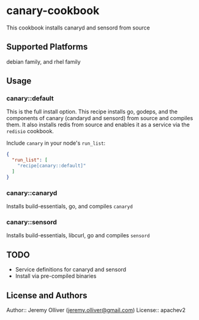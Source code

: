 # canary-cookbook

This cookbook installs canaryd and sensord from source

## Supported Platforms

debian family, and rhel family

## Usage

### canary::default

This is the full install option. This recipe installs go, godeps, and the components of canary (candaryd and sensord) from source and compiles them. It also installs redis from source and enables it as a service via the `redisio` cookbook.

Include `canary` in your node's `run_list`:

```json
{
  "run_list": [
    "recipe[canary::default]"
  ]
}
```

### canary::canaryd

Installs build-essentials, go, and compiles `canaryd`

### canary::sensord

Installs build-essentials, libcurl, go and compiles `sensord`

## TODO

* Service definitions for canaryd and sensord
* Install via pre-compiled binaries

## License and Authors

Author:: Jeremy Olliver (<jeremy.olliver@gmail.com>)
License:: apachev2

